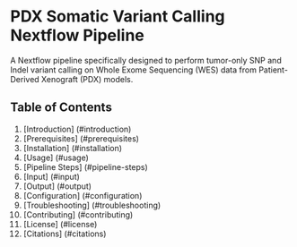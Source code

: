 # PDX Somatic Variant Calling Nextflow Pipeline

A Nextflow pipeline specifically designed to perform tumor-only SNP and Indel variant calling on Whole Exome Sequencing (WES) data from Patient-Derived Xenograft (PDX) models.

## Table of Contents
1. [Introduction] (#introduction)
2. [Prerequisites] (#prerequisites)
3. [Installation] (#installation)
4. [Usage] (#usage)
5. [Pipeline Steps] (#pipeline-steps)
6. [Input] (#input)
7. [Output] (#output)
8. [Configuration] (#configuration)
9. [Troubleshooting] (#troubleshooting)
10. [Contributing] (#contributing)
11. [License] (#license)
12. [Citations] (#citations)
